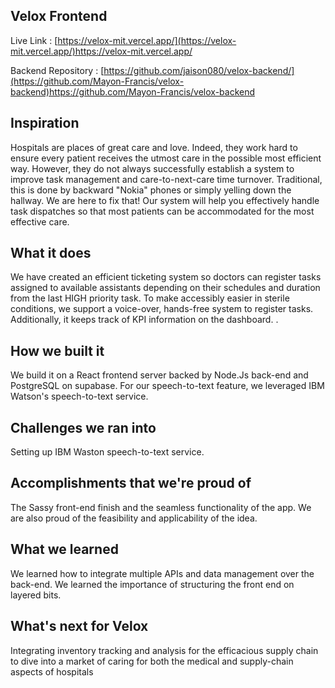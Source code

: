 ## Velox Frontend

Live Link : [https://velox-mit.vercel.app/](https://velox-mit.vercel.app/)https://velox-mit.vercel.app/

Backend Repository : [https://github.com/jaison080/velox-backend/](https://github.com/Mayon-Francis/velox-backend)https://github.com/Mayon-Francis/velox-backend

## Inspiration
Hospitals are places of great care and love. Indeed, they work hard to ensure every patient receives the utmost care in the possible most efficient way. However, they do not always successfully establish a system to improve task management and care-to-next-care time turnover. Traditional, this is done by backward "Nokia" phones or simply yelling down the hallway. We are here to fix that! Our system will help you effectively handle task dispatches so that most patients can be accommodated for the most effective care.

## What it does
We have created an efficient ticketing system so doctors can register tasks assigned to available assistants depending on their schedules and duration from the last HIGH priority task. To make accessibly easier in sterile conditions, we support a voice-over, hands-free system to register tasks. Additionally, it keeps track of KPI information on the dashboard.
.
## How we built it
We build it on a React frontend server backed by Node.Js back-end and PostgreSQL on supabase. For our speech-to-text feature, we leveraged IBM Watson's speech-to-text service. 

## Challenges we ran into
Setting up IBM Waston speech-to-text service.

## Accomplishments that we're proud of
The Sassy front-end finish and the seamless functionality of the app. We are also proud of the feasibility and applicability of the idea.

## What we learned
We learned how to integrate multiple APIs and data management over the back-end. We learned the importance of structuring the front end on layered bits.

## What's next for Velox
Integrating inventory tracking and analysis for the efficacious supply chain to dive into a market of caring for both the medical and supply-chain aspects of hospitals
